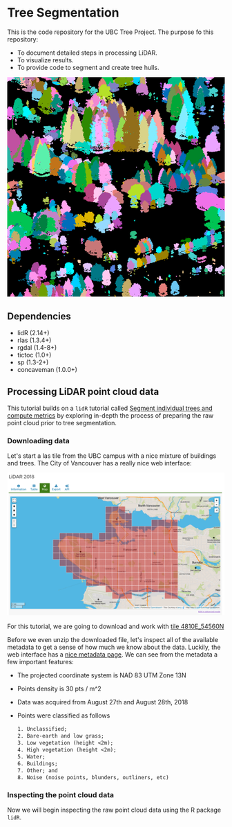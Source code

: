 # Tree Segmentation
This is the code repository for the UBC Tree Project. The purpose fo this repository:

- To document detailed steps in processing LiDAR.
- To visualize results.
- To provide code to segment and create tree hulls.

![Image of lastrees output](./media/trees.png)

## Dependencies
* lidR        (2.14+)
* rlas        (1.3.4+)
* rgdal       (1.4-8+)
* tictoc      (1.0+)
* sp          (1.3-2+)
* concaveman  (1.0.0+)

## Processing LiDAR point cloud data

This tutorial builds on a `lidR` tutorial called [Segment individual trees and compute metrics](https://github.com/Jean-Romain/lidR/wiki/Segment-individual-trees-and-compute-metrics) by exploring in-depth the process of preparing the raw point cloud prior to tree segmentation. 

### Downloading data
Let's start a las tile from the UBC campus with a nice mixture of buildings and trees. The City of Vancouver has a really nice web interface:

![City of Vancouver LiDAR Web Server](./media/lidar_server.png)

For this tutorial, we are going to download and work with [tile 4810E_54560N](https://webtransfer.vancouver.ca/opendata/2018LiDAR/4810E_54560N.zip)

Before we even unzip the downloaded file, let's inspect all of the available metadata to get a sense of how much we know about the data. Luckily, the web interface has a [nice metadata page](https://opendata.vancouver.ca/explore/dataset/lidar-2018/information/?location=12,49.2594,-123.14438). We can see from the metadata a few important features:

- The projected coordinate system is NAD 83 UTM Zone 13N
- Points density is 30 pts / m^2
- Data was acquired from August 27th and August 28th, 2018
- Points were classified as follows

      1. Unclassified;
      2. Bare-earth and low grass;
      3. Low vegetation (height <2m);
      4. High vegetation (height <2m);
      5. Water;
      6. Buildings;
      7. Other; and
      8. Noise (noise points, blunders, outliners, etc)
      
### Inspecting the point cloud data
Now we will begin inspecting the raw point cloud data using the R package `lidR`.


